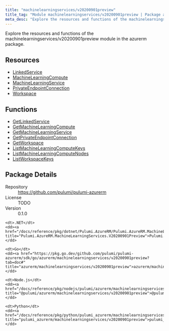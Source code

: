 ```yaml
---
title: "machinelearningservices/v20200901preview"
title_tag: "Module machinelearningservices/v20200901preview | Package azurerm"
meta_desc: "Explore the resources and functions of the machinelearningservices/v20200901preview module in the azurerm package."
---
```


<!-- WARNING: this file was generated by Pulumi Docs Generator. -->
<!-- Do not edit by hand unless you're certain you know what you are doing! -->

Explore the resources and functions of the machinelearningservices/v20200901preview module in the azurerm package.

<h2 id="resources">Resources</h2>
<ul class="api">
    <li><a href="linkedservice" title="LinkedService"><span class="symbol resource"></span>LinkedService</a></li>
    <li><a href="machinelearningcompute" title="MachineLearningCompute"><span class="symbol resource"></span>MachineLearningCompute</a></li>
    <li><a href="machinelearningservice" title="MachineLearningService"><span class="symbol resource"></span>MachineLearningService</a></li>
    <li><a href="privateendpointconnection" title="PrivateEndpointConnection"><span class="symbol resource"></span>PrivateEndpointConnection</a></li>
    <li><a href="workspace" title="Workspace"><span class="symbol resource"></span>Workspace</a></li>
</ul>

<h2 id="functions">Functions</h2>
<ul class="api">
    <li><a href="getlinkedservice" title="GetLinkedService"><span class="symbol function"></span>GetLinkedService</a></li>
    <li><a href="getmachinelearningcompute" title="GetMachineLearningCompute"><span class="symbol function"></span>GetMachineLearningCompute</a></li>
    <li><a href="getmachinelearningservice" title="GetMachineLearningService"><span class="symbol function"></span>GetMachineLearningService</a></li>
    <li><a href="getprivateendpointconnection" title="GetPrivateEndpointConnection"><span class="symbol function"></span>GetPrivateEndpointConnection</a></li>
    <li><a href="getworkspace" title="GetWorkspace"><span class="symbol function"></span>GetWorkspace</a></li>
    <li><a href="listmachinelearningcomputekeys" title="ListMachineLearningComputeKeys"><span class="symbol function"></span>ListMachineLearningComputeKeys</a></li>
    <li><a href="listmachinelearningcomputenodes" title="ListMachineLearningComputeNodes"><span class="symbol function"></span>ListMachineLearningComputeNodes</a></li>
    <li><a href="listworkspacekeys" title="ListWorkspaceKeys"><span class="symbol function"></span>ListWorkspaceKeys</a></li>
</ul>

<h2 id="package-details">Package Details</h2>
<dl class="package-details">
	<dt>Repository</dt>
	<dd><a href="https://github.com/pulumi/pulumi-azurerm">https://github.com/pulumi/pulumi-azurerm</a></dd>
	<dt>License</dt>
	<dd>TODO</dd>
	<dt>Version</dt>
	<dd>0.1.0</dd>
</dl>



<dl class="tabular">

    <dt>.NET</dt>
    <dd><a href="/docs/reference/pkg/dotnet/Pulumi.AzureRM/Pulumi.AzureRM.MachineLearningServices.V20200901Preview.html" title="Pulumi.AzureRM.MachineLearningServices.V20200901Preview">Pulumi.AzureRM.MachineLearningServices.V20200901Preview</a></dd>

    <dt>Go</dt>
    <dd><a href="https://pkg.go.dev/github.com/pulumi/pulumi-azurerm/sdk/go/azurerm/machinelearningservices/v20200901preview?tab=doc#" title="azurerm/machinelearningservices/v20200901preview">azurerm/machinelearningservices/v20200901preview</a></dd>

    <dt>Node.js</dt>
    <dd><a href="/docs/reference/pkg/nodejs/pulumi/azurerm/machinelearningservices/v20200901preview/#" title="@pulumi/azurerm/machinelearningservices/v20200901preview">@pulumi/azurerm/machinelearningservices/v20200901preview</a></dd>

    <dt>Python</dt>
    <dd><a href="/docs/reference/pkg/python/pulumi_azurerm/machinelearningservices/v20200901preview" title="pulumi_azurerm/machinelearningservices/v20200901preview">pulumi_azurerm/machinelearningservices/v20200901preview</a></dd>

</dl>

